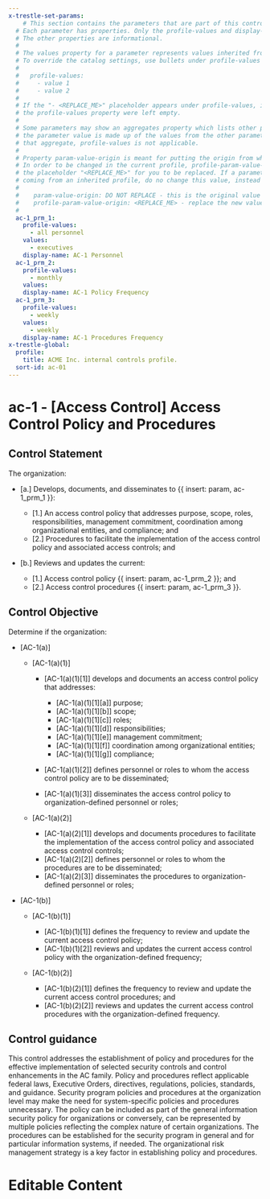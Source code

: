 ```yaml
---
x-trestle-set-params:
    # This section contains the parameters that are part of this control.
  # Each parameter has properties. Only the profile-values and display-name properties are editable.
  # The other properties are informational.
  #
  # The values property for a parameter represents values inherited from the OSCAL catalog.
  # To override the catalog settings, use bullets under profile-values as shown below:
  #
  #   profile-values:
  #     - value 1
  #     - value 2
  #
  # If the "- <REPLACE_ME>" placeholder appears under profile-values, it is the same as if
  # the profile-values property were left empty.
  #
  # Some parameters may show an aggregates property which lists other parameters. This means
  # the parameter value is made up of the values from the other parameters. For parameters
  # that aggregate, profile-values is not applicable.
  #
  # Property param-value-origin is meant for putting the origin from where that parameter comes from.
  # In order to be changed in the current profile, profile-param-value-origin property will be displayed with
  # the placeholder "<REPLACE_ME>" for you to be replaced. If a parameter already has a param-value-origin
  # coming from an inherited profile, do no change this value, instead use profile-param-value-origin as follows:
  #
  #    param-value-origin: DO NOT REPLACE - this is the original value
  #    profile-param-value-origin: <REPLACE_ME> - replace the new value required HERE
  #
  ac-1_prm_1:
    profile-values:
      - all personnel
    values:
      - executives
    display-name: AC-1 Personnel
  ac-1_prm_2:
    profile-values:
      - monthly
    values:
    display-name: AC-1 Policy Frequency
  ac-1_prm_3:
    profile-values:
      - weekly
    values:
      - weekly
    display-name: AC-1 Procedures Frequency
x-trestle-global:
  profile:
    title: ACME Inc. internal controls profile.
  sort-id: ac-01
---
```


# ac-1 - \[Access Control\] Access Control Policy and Procedures

## Control Statement

The organization:

- \[a.\] Develops, documents, and disseminates to {{ insert: param, ac-1_prm_1 }}:

  - \[1.\] An access control policy that addresses purpose, scope, roles, responsibilities, management commitment, coordination among organizational entities, and compliance; and
  - \[2.\] Procedures to facilitate the implementation of the access control policy and associated access controls; and

- \[b.\] Reviews and updates the current:

  - \[1.\] Access control policy {{ insert: param, ac-1_prm_2 }}; and
  - \[2.\] Access control procedures {{ insert: param, ac-1_prm_3 }}.

## Control Objective

Determine if the organization:

- \[AC-1(a)\]

  - \[AC-1(a)(1)\]

    - \[AC-1(a)(1)[1]\] develops and documents an access control policy that addresses:

      - \[AC-1(a)(1)[1][a]\] purpose;
      - \[AC-1(a)(1)[1][b]\] scope;
      - \[AC-1(a)(1)[1][c]\] roles;
      - \[AC-1(a)(1)[1][d]\] responsibilities;
      - \[AC-1(a)(1)[1][e]\] management commitment;
      - \[AC-1(a)(1)[1][f]\] coordination among organizational entities;
      - \[AC-1(a)(1)[1][g]\] compliance;

    - \[AC-1(a)(1)[2]\] defines personnel or roles to whom the access control policy are to be disseminated;
    - \[AC-1(a)(1)[3]\] disseminates the access control policy to organization-defined personnel or roles;

  - \[AC-1(a)(2)\]

    - \[AC-1(a)(2)[1]\] develops and documents procedures to facilitate the implementation of the access control policy and associated access control controls;
    - \[AC-1(a)(2)[2]\] defines personnel or roles to whom the procedures are to be disseminated;
    - \[AC-1(a)(2)[3]\] disseminates the procedures to organization-defined personnel or roles;

- \[AC-1(b)\]

  - \[AC-1(b)(1)\]

    - \[AC-1(b)(1)[1]\] defines the frequency to review and update the current access control policy;
    - \[AC-1(b)(1)[2]\] reviews and updates the current access control policy with the organization-defined frequency;

  - \[AC-1(b)(2)\]

    - \[AC-1(b)(2)[1]\] defines the frequency to review and update the current access control procedures; and
    - \[AC-1(b)(2)[2]\] reviews and updates the current access control procedures with the organization-defined frequency.

## Control guidance

This control addresses the establishment of policy and procedures for the effective implementation of selected security controls and control enhancements in the AC family. Policy and procedures reflect applicable federal laws, Executive Orders, directives, regulations, policies, standards, and guidance. Security program policies and procedures at the organization level may make the need for system-specific policies and procedures unnecessary. The policy can be included as part of the general information security policy for organizations or conversely, can be represented by multiple policies reflecting the complex nature of certain organizations. The procedures can be established for the security program in general and for particular information systems, if needed. The organizational risk management strategy is a key factor in establishing policy and procedures.

# Editable Content

<!-- Make additions and edits below -->
<!-- The above represents the contents of the control as received by the profile, prior to additions. -->
<!-- If the profile makes additions to the control, they will appear below. -->
<!-- The above markdown may not be edited but you may edit the content below, and/or introduce new additions to be made by the profile. -->
<!-- If there is a yaml header at the top, parameter values may be edited. Use --set-parameters to incorporate the changes during assembly. -->
<!-- The content here will then replace what is in the profile for this control, after running profile-assemble. -->
<!-- The current profile has no added parts for this control, but you may add new ones here. -->
<!-- Each addition must have a heading either of the form ## Control my_addition_name -->
<!-- or ## Part a. (where the a. refers to one of the control statement labels.) -->
<!-- "## Control" parts are new parts added after the statement part. -->
<!-- "## Part" parts are new parts added into the top-level statement part with that label. -->
<!-- Subparts may be added with nested hash levels of the form ### My Subpart Name -->
<!-- underneath the parent ## Control or ## Part being added -->
<!-- See https://oscal-compass.github.io/compliance-trestle/tutorials/ssp_profile_catalog_authoring/ssp_profile_catalog_authoring for guidance. -->
